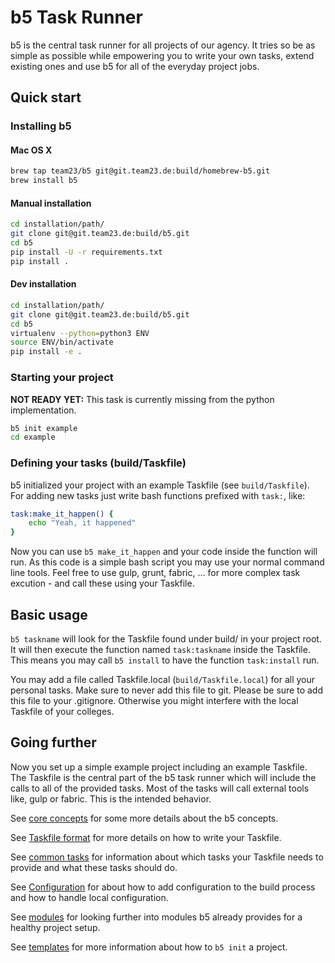 # b5 Task Runner

b5 is the central task runner for all projects of our agency. It tries so be as simple as possible while
empowering you to write your own tasks, extend existing ones and use b5 for all of the everyday project
jobs.

## Quick start

### Installing b5

#### Mac OS X

```bash
brew tap team23/b5 git@git.team23.de:build/homebrew-b5.git
brew install b5
```

#### Manual installation

```bash
cd installation/path/
git clone git@git.team23.de:build/b5.git
cd b5
pip install -U -r requirements.txt
pip install .
```

#### Dev installation

```bash
cd installation/path/
git clone git@git.team23.de:build/b5.git
cd b5
virtualenv --python=python3 ENV  
source ENV/bin/activate  
pip install -e . 
```

### Starting your project

**NOT READY YET:** This task is currently missing from the python implementation.

```bash
b5 init example
cd example
```

### Defining your tasks (build/Taskfile)

b5 initialized your project with an example Taskfile (see `build/Taskfile`). For adding new tasks just
write bash functions prefixed with `task:`, like:

```bash
task:make_it_happen() {
    echo "Yeah, it happened"
}
```

Now you can use `b5 make_it_happen` and your code inside the function will run. As this code is a simple
bash script you may use your normal command line tools. Feel free to use gulp, grunt, fabric, … for more
complex task excution - and call these using your Taskfile.

## Basic usage

`b5 taskname` will look for the Taskfile found under build/ in your project root. It will then execute
the function named `task:taskname` inside the Taskfile. This means you may call `b5 install` to have the
function `task:install` run.

You may add a file called Taskfile.local (`build/Taskfile.local`) for all your personal tasks. Make sure
to never add this file to git. Please be sure to add this file to your .gitignore. Otherwise you might
interfere with the local Taskfile of your colleges.

## Going further

Now you set up a simple example project including an example Taskfile. The Taskfile is the central part of
the b5 task runner which will include the calls to all of the provided tasks. Most of the tasks will
call external tools like, gulp or fabric. This is the intended behavior.

See [core concepts](docs/01_concepts.md) for some more details about the b5 concepts.

See [Taskfile format](docs/02_Taskfile_format.md) for more details on how to write your Taskfile.

See [common tasks](docs/03_common_tasks.md) for information about which tasks your Taskfile needs
to provide and what these tasks should do.

See [Configuration](docs/04_config.md) for about how to add configuration to the build process and how
to handle local configuration.

See [modules](docs/05_modules.md) for looking further into modules b5 already provides for a healthy
project setup.

See [templates](docs/06_templates.md) for more information about how to `b5 init` a project.

